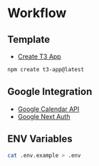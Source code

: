 # Workflow
## Template
- [Create T3 App](https://create.t3.gg/)
```bash
npm create t3-app@latest
```

## Google Integration
- [Google Calendar API](https://www.youtube.com/watch?v=c2b2yUNWFzI)
- [Google Next Auth](https://www.telerik.com/blogs/how-to-implement-google-authentication-nextjs-app-using-nextauth)
## ENV Variables
```bash
cat .env.example > .env
```